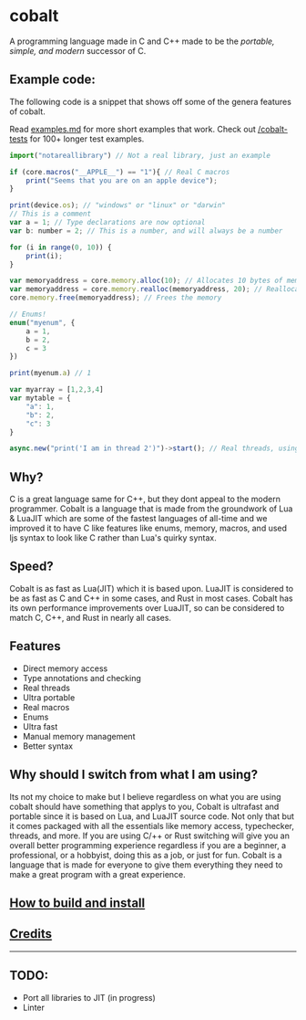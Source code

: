 # cobalt
A programming language made in C and C++ made to be the *portable, simple, and modern* successor of C.

## Example code:
The following code is a snippet that shows off some of the genera features of cobalt.

Read [examples.md](/Examples.md) for more short examples that work. 
Check out [/cobalt-tests](/cobalt-1.0.0-tests/) for 100+ longer test examples.

```js
import("notareallibrary") // Not a real library, just an example

if (core.macros("__APPLE__") == "1"){ // Real C macros
    print("Seems that you are on an apple device");
}

print(device.os); // "windows" or "linux" or "darwin"
// This is a comment
var a = 1; // Type declarations are now optional
var b: number = 2; // This is a number, and will always be a number

for (i in range(0, 10)) {
    print(i);
}

var memoryaddress = core.memory.alloc(10); // Allocates 10 bytes of memory
var memoryaddress = core.memory.realloc(memoryaddress, 20); // Reallocates 20 bytes of memory
core.memory.free(memoryaddress); // Frees the memory

// Enums!
enum("myenum", {
    a = 1,
    b = 2,
    c = 3
})

print(myenum.a) // 1

var myarray = [1,2,3,4]
var mytable = {
    "a": 1,
    "b": 2,
    "c": 3
}

async.new("print('I am in thread 2')")->start(); // Real threads, using pthreads and windows threads
```

## Why?
C is a great language same for C++, but they dont appeal to the modern programmer. Cobalt is a language that is made from the groundwork of Lua & LuaJIT which are some of the fastest languages of all-time and we improved it
to have C like features like enums, memory, macros, and used ljs syntax to look like C rather than Lua's quirky
syntax.

## Speed?
Cobalt is as fast as Lua(JIT) which it is based upon. LuaJIT is considered to be as fast as C and C++ in some cases, and Rust in most cases. Cobalt has its own performance improvements over LuaJIT, so can be considered to
match C, C++, and Rust in nearly all cases.

## Features
- Direct memory access
- Type annotations and checking
- Real threads
- Ultra portable
- Real macros
- Enums
- Ultra fast
- Manual memory management
- Better syntax

## Why should I switch from what I am using?
Its not my choice to make but I believe regardless on what you are using cobalt should have something that applys to you, Cobalt is ultrafast and portable
since it is based on Lua, and LuaJIT source code. Not only that but it comes packaged with all the essentials
like memory access, typechecker, threads, and more. If you are using C/++ or Rust switching will give you
an overall better programming experience regardless if you are a beginner, a professional, or a hobbyist,
doing this as a job, or just for fun. Cobalt is a language that is made for everyone to give them
everything they need to make a great program with a great experience.

## [How to build and install](/build.md)
## [Credits](/COPYRIGHTS.md)
***

## TODO:
- Port all libraries to JIT (in progress)
- Linter